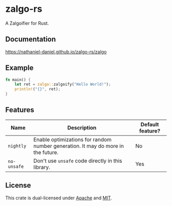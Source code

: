 # zalgo-rs
A Zalgoifier for Rust.

## Documentation
<https://nathaniel-daniel.github.io/zalgo-rs/zalgo>

## Example
```rust
fn main() {
    let ret = zalgo::zalgoify("Hello World!");
    println!("{}", ret);
}
```

## Features
| Name        | Description                                                                      | Default feature? |
| ----------- | -------------------------------------------------------------------------------- | ---------------- |
| `nightly`   | Enable optimizations for random number generation. It may do more in the future. | No               |
| `no-unsafe` | Don't use `unsafe` code directly in this library.                                | Yes              |

## License
This crate is dual-licensed under [Apache](./LICENSE-APACHE) and [MIT](LICENSE-MIT).